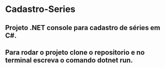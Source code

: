 # Cadastro-Series

## Projeto .NET console para cadastro de séries em C#.

## Para rodar o projeto clone o repositorio e no terminal escreva o comando dotnet run.
